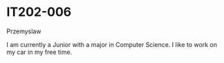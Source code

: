 # IT202-006
Przemyslaw

I am currently a Junior with a major in Computer Science. I like to work on my car in my free time.


